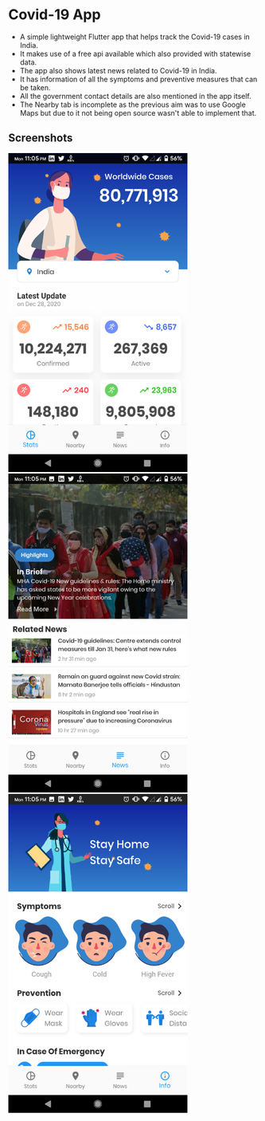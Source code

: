 # Covid-19 App

- A simple lightweight Flutter app that helps track the Covid-19 cases in India. 
- It makes use of a free api available which also provided with statewise data.
- The app also shows latest news related to Covid-19 in India.
- It has information of all the symptoms and preventive measures that can be taken.
- All the government contact details are also mentioned in the app itself.
- The Nearby tab is incomplete as the previous aim was to use Google Maps but due to it not being open source wasn't able to implement that.

## Screenshots

<img src="screenshots/s1.png" height="640" width="360">              <img src="screenshots/s2.png" height="640" width="360">
<img src="screenshots/s3.png" height="640" width="360">
